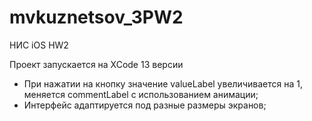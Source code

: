 # mvkuznetsov_3PW2
НИС iOS HW2

Проект запускается на XCode 13 версии

- При нажатии на кнопку значение valueLabel увеличивается на 1, меняется commentLabel с использованием анимации;
- Интерфейс адаптируется под разные размеры экранов;
